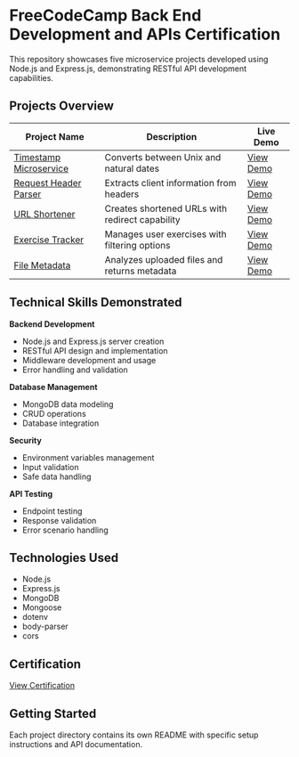 # FreeCodeCamp Back End Development and APIs Certification

This repository showcases five microservice projects developed using Node.js and Express.js, demonstrating RESTful API development capabilities.

## Projects Overview

| Project Name | Description | Live Demo |
|--------------|-------------|-----------|
| [Timestamp Microservice](./Timestamp-Microservice) | Converts between Unix and natural dates | [View Demo](https://replit.com/@Smugpanda/boilerplate-project-timestamp) |
| [Request Header Parser](./Request-Header-Parser-Microservice) | Extracts client information from headers | [View Demo](https://replit.com/@Smugpanda/boilerplate-project-headerparser) |
| [URL Shortener](./URL-Shortener-Microservice) | Creates shortened URLs with redirect capability | [View Demo](https://replit.com/@Smugpanda/boilerplate-project-urlshortener) |
| [Exercise Tracker](./Exercise-Tracker) | Manages user exercises with filtering options | [View Demo](https://replit.com/@Smugpanda/boilerplate-project-exercisetracker) |
| [File Metadata](./File-Metadata-Microservice) | Analyzes uploaded files and returns metadata | [View Demo](https://replit.com/@Smugpanda/boilerplate-project-filemetadata) |

## Technical Skills Demonstrated

**Backend Development**
- Node.js and Express.js server creation
- RESTful API design and implementation
- Middleware development and usage
- Error handling and validation

**Database Management**
- MongoDB data modeling
- CRUD operations
- Database integration

**Security**
- Environment variables management
- Input validation
- Safe data handling

**API Testing**
- Endpoint testing
- Response validation
- Error scenario handling

## Technologies Used

- Node.js
- Express.js
- MongoDB
- Mongoose
- dotenv
- body-parser
- cors

## Certification
[View Certification](https://www.freecodecamp.org/certification/fcce5ba775c-6dd1-4c24-84ab-b5ded6a61aaf/back-end-development-and-apis)

## Getting Started

Each project directory contains its own README with specific setup instructions and API documentation.
